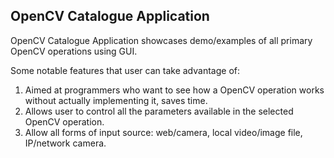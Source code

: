 **OpenCV Catalogue Application**
-
OpenCV Catalogue Application showcases demo/examples of all primary OpenCV operations using GUI.

Some notable features that user can take advantage of:
1. Aimed at programmers who want to see how a OpenCV operation works without actually implementing it, saves time.
2. Allows user to control all the parameters available in the selected OpenCV operation.
3. Allow all forms of input source: web/camera, local video/image file, IP/network camera.
